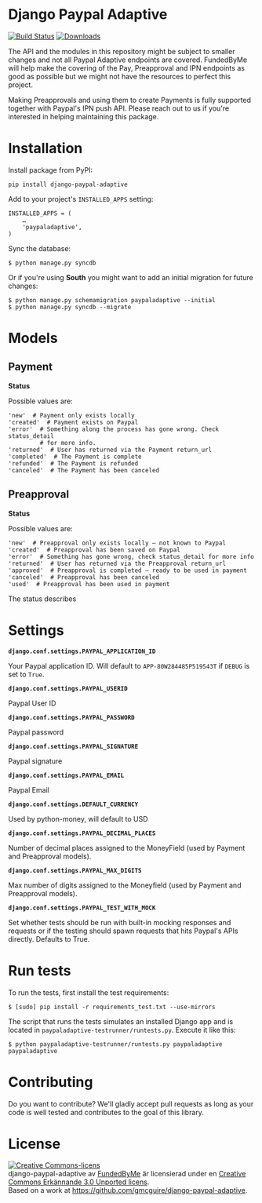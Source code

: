Django Paypal Adaptive
===

[![Build Status](https://travis-ci.org/FundedByMe/django-paypal-adaptive.png?branch=master)](https://travis-ci.org/FundedByMe/django-paypal-adaptive)
[![Downloads](https://pypip.in/v/django-paypal-adaptive/badge.png)](https://pypi.python.org/pypi/django-paypal-adaptive)

The API and the modules in this repository might be subject to smaller
changes and not all Paypal Adaptive endpoints are covered. FundedByMe
will help make the covering of the Pay, Preapproval and IPN endpoints as good
as possible but we might not have the resources to perfect this project.

Making Preapprovals and using them to create Payments is fully supported
together with Paypal's IPN push API. Please reach out to us if you're
interested in helping maintaining this package.

Installation
============

Install package from PyPI:

    pip install django-paypal-adaptive
    
Add to your project's `INSTALLED_APPS` setting:

    INSTALLED_APPS = (
        …
        'paypaladaptive',
    )

Sync the database:
    
    $ python manage.py syncdb
    
Or if you're using __South__ you might want to add an initial migration for future changes:
    
    $ python manage.py schemamigration paypaladaptive --initial
    $ python manage.py syncdb --migrate

Models
===

Payment
---

__Status__

Possible values are:

    'new'  # Payment only exists locally
    'created'  # Payment exists on Paypal
    'error'  # Something along the process has gone wrong. Check status_detail
             # for more info.
    'returned'  # User has returned via the Payment return_url
    'completed'  # The Payment is complete
    'refunded'  # The Payment is refunded
    'canceled'  # The Payment has been canceled

Preapproval
---

__Status__

Possible values are:

    'new'  # Preapproval only exists locally — not known to Paypal
    'created'  # Preapproval has been saved on Paypal
    'error'  # Something has gone wrong, check status_detail for more info
    'returned'  # User has returned via the Preapproval return_url
    'approved'  # Preapproval is completed — ready to be used in payment
    'canceled'  # Preapproval has been canceled
    'used'  # Preapproval has been used in payment

The status describes

Settings
========

**`django.conf.settings.PAYPAL_APPLICATION_ID`**

Your Paypal application ID. Will default to `APP-80W284485P519543T` if 
`DEBUG` is set to `True`.

**`django.conf.settings.PAYPAL_USERID`**

Paypal User ID

**`django.conf.settings.PAYPAL_PASSWORD`**

Paypal password

**`django.conf.settings.PAYPAL_SIGNATURE`**

Paypal signature

**`django.conf.settings.PAYPAL_EMAIL`**

Paypal Email

**`django.conf.settings.DEFAULT_CURRENCY`**

Used by python-money, will default to USD

**`django.conf.settings.PAYPAL_DECIMAL_PLACES`**

Number of decimal places assigned to the MoneyField (used by Payment and
Preapproval models).

**`django.conf.settings.PAYPAL_MAX_DIGITS`**

Max number of digits assigned to the Moneyfield (used by Payment and Preapproval
models).

**`django.conf.settings.PAYPAL_TEST_WITH_MOCK`**

Set whether tests should be run with built-in mocking responses and requests
or if the testing should spawn requests that hits Paypal's APIs directly.
Defaults to True.

Run tests
=========

To run the tests, first install the test requirements:

    $ [sudo] pip install -r requirements_test.txt --use-mirrors
    
The script that runs the tests simulates an installed Django app and is located
in `paypaladaptive-testrunner/runtests.py`. Execute it like this:

    $ python paypaladaptive-testrunner/runtests.py paypaladaptive paypaladaptive

Contributing
============

Do you want to contribute? We'll gladly accept pull requests as long as your code
is well tested and contributes to the goal of this library.

License
=======

<a rel="license" href="http://creativecommons.org/licenses/by/3.0/deed.sv"><img alt="Creative Commons-licens" style="border-width:0" src="http://i.creativecommons.org/l/by/3.0/80x15.png" /></a><br /><span xmlns:dct="http://purl.org/dc/terms/" property="dct:title">django-paypal-adaptive</span> av <a xmlns:cc="http://creativecommons.org/ns#" href="https://github.com/FundedByMe/django-paypal-adaptive" property="cc:attributionName" rel="cc:attributionURL">FundedByMe</a> är licensierad under en <a rel="license" href="http://creativecommons.org/licenses/by/3.0/deed.sv">Creative Commons Erkännande 3.0 Unported licens</a>.<br />Based on a work at <a xmlns:dct="http://purl.org/dc/terms/" href="https://github.com/gmcguire/django-paypal-adaptive" rel="dct:source">https://github.com/gmcguire/django-paypal-adaptive</a>.
